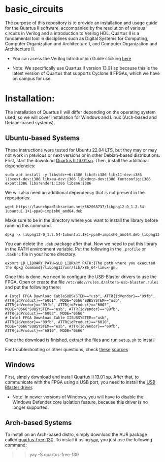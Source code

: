 # basic_circuits

The purpose of this repository is to provide an installation and usage guide for the Quartus II software, accompanied by
the resolution of various circuits in Verilog and a introduction to Verilog HDL. Quartus II is a fundamental tool in 
disciplines such as Digital Systems for Computing, Computer Organization and Architecture I, and Computer Organization 
and Architecture II.

* You can acess the Verilog Introduction Guide clicking [here](verilog_basics/verilog_introduction.MD)

* Note: We specifically use Quartus II version 13.01 sp because this is the latest version of Quartus that supports 
Cyclone II FPGAs, which we have on campus for use.


# Installation:

The installation of Quartus II will differ depending on the operating system used, so we will cover installation for 
Windows and Linux (Arch-based and Debian-based systems).

## Ubuntu-based Systems

These instructions were tested for Ubuntu 22.04 LTS, but they may or may not work in previous or next versions or in other Debian-based distributions.
First, start the download [Quartus II 13.01.sp](https://www.intel.com/content/www/us/en/software-kit/711790/intel-quartus-ii-web-edition-design-software-version-13-0sp1-for-linux.html). Then, install the additional dependencies:

```sudo apt install -y libstdc++6:i386 libc6:i386 libx11-dev:i386 libxext-dev:i386 libxau-dev:i386 libxdmcp-dev:i386 fontconfig:i386 expat:i386 libxrender1:i386 libsm6:i386```

We will also need an additional dependency that is not present in the repositories:

```wget https://launchpadlibrarian.net/562068737/libpng12-0_1.2.54-1ubuntu1.1+1~ppa0~impish0_amd64.deb```

Make sure to be in the directory where you want to install the library before running this command.

```dpkg -x libpng12-0_1.2.54-1ubuntu1.1+1~ppa0~impish0_amd64.deb libpng12```

You can delete the ```.deb``` package after that.
Now we need to put this library in the PATH environment variable. Put the following in the ```.profile``` or ```.bashrc``` file in your home directory.

```export LD_LIBRARY_PATH=$LD_LIBRARY_PATH:{The path where you executed the dpkg command}/libpng12/usr/lib/x86_64-linux-gnu```

Once this is done, we need to configure the USB-Blaster drivers to use the FPGA. Open or create the file ```/etc/udev/rules.d/altera-usb-blaster.rules``` and put the following there:

```
# Intel FPGA Download CableSUBSYSTEM=="usb", ATTR{idVendor}=="09fb", ATTR{idProduct}=="6001", MODE="0666"SUBSYSTEM=="usb", ATTR{idVendor}=="09fb", ATTR{idProduct}=="6002", MODE="0666"SUBSYSTEM=="usb", ATTR{idVendor}=="09fb", ATTR{idProduct}=="6003", MODE="0666"
# Intel FPGA Download Cable IISUBSYSTEM=="usb", ATTR{idVendor}=="09fb", ATTR{idProduct}=="6010", MODE="0666"SUBSYSTEM=="usb", ATTR{idVendor}=="09fb", ATTR{idProduct}=="6810", MODE="0666"
```

Once the download is finished, extract the files and run ```setup.sh``` to install

For troubleshooting or other questions, check [these]({https://wiki.sj.ifsc.edu.br/index.php/Configura%C3%A7%C3%A3o_da_USB_para_programa%C3%A7%C3%A3o_do_FPGA_via_JTAG) [sources](https://www.rocketboards.org/foswiki/Documentation/UsingUSBBlasterUnderLinux)

## Windows

First, simply download and install [Quartus II 13.01 sp](https://www.intel.com/content/www/us/en/software-kit/711791/intel-quartus-ii-web-edition-design-software-version-13-0sp1-for-windows.html?).
After that, to communicate with the FPGA using a USB port, you need to install the [USB Blaster driver](https://www.intel.com.br/content/www/br/pt/support/programmable/support-resources/download/dri-usb-blaster-vista.html).

* Note: In newer versions of Windows, you will have to disable the Windows Defender core isolation feature, because this 
driver is no longer supported.

## Arch-based Systems

To install on an Arch-based distro, simply download the AUR package called [quartus-free-130](https://aur.archlinux.org/packages/quartus-free-130).
To install it using [yay](https://github.com/Jguer/yay), you just use the following command:

>> yay -S quartus-free-130

